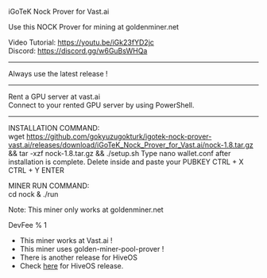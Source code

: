 iGoTeK Nock Prover for Vast.ai

Use this NOCK Prover for mining at goldenminer.net

Video Tutorial: https://youtu.be/iGk23fYD2jc  
Discord: https://discord.gg/w6GuBsWHQa

*****

Always use the latest release !

*****

Rent a GPU server at vast.ai  
Connect to your rented GPU server by using PowerShell.

*****

INSTALLATION COMMAND:  
wget https://github.com/gokyuzugokturk/igotek-nock-prover-vast.ai/releases/download/iGoTeK_Nock_Prover_for_Vast.ai/nock-1.8.tar.gz && tar -xzf nock-1.8.tar.gz && ./setup.sh
Type nano wallet.conf after installation is complete.
Delete inside and paste your PUBKEY
CTRL + X
CTRL + Y
ENTER

MINER RUN COMMAND:  
cd nock & ./run

Note: This miner only works at goldenminer.net

DevFee % 1

* This miner works at Vast.ai !
* This miner uses golden-miner-pool-prover !
* There is another release for HiveOS
* Check [here](https://github.com/gokyuzugokturk/igotek-nock-prover-hiveos) for HiveOS release.

